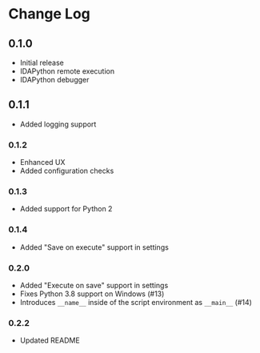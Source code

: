 # Change Log

## 0.1.0

- Initial release
- IDAPython remote execution
- IDAPython debugger

## 0.1.1

- Added logging support

### 0.1.2

- Enhanced UX
- Added configuration checks

### 0.1.3

- Added support for Python 2

### 0.1.4

- Added "Save on execute" support in settings

### 0.2.0

- Added "Execute on save" support in settings
- Fixes Python 3.8 support on Windows (#13)
- Introduces `__name__` inside of the script environment as `__main__` (#14)

### 0.2.2

- Updated README